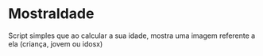 # MostraIdade
Script simples que ao calcular a sua idade, mostra uma imagem referente a ela (criança, jovem ou idosx)
